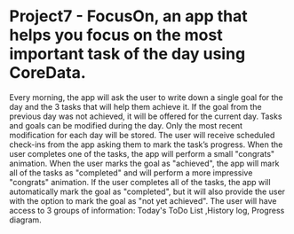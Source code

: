 # Project7 - FocusOn, an app that helps you focus on the most important task of the day using CoreData.
Every morning, the app will ask the user to write down a single goal for the day and the 3 tasks that will help them achieve it.
If the goal from the previous day was not achieved, it will be offered for the current day.
Tasks and goals can be modified during the day. Only the most recent modification for each day will be stored.
The user will receive scheduled check-ins from the app asking them to mark the task’s progress.
When the user completes one of the tasks, the app will perform a small "congrats" animation. When the user marks the goal as "achieved", the app will mark all of the tasks as "completed" and will perform a more impressive "congrats" animation. If the user completes all of the tasks, the app will automatically mark the goal as "completed", but it will also provide the user with the option to mark the goal as "not yet achieved".
The user will have access to 3 groups of information: Today's ToDo List ,History log, Progress diagram.
